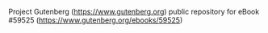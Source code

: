 Project Gutenberg (https://www.gutenberg.org) public repository for
eBook #59525 (https://www.gutenberg.org/ebooks/59525)
